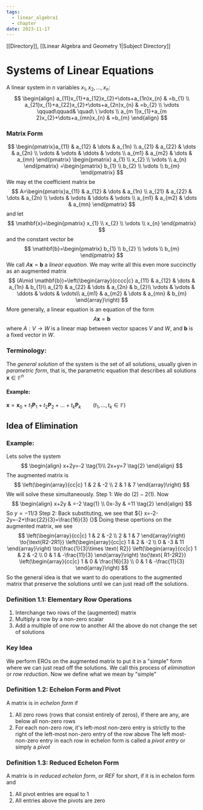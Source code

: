 ```yaml
---
tags:
  - linear_algebra1
  - chapter
date: 2023-11-17
---
```

[[Directory]], [[Linear Algebra and Geometry 1|Subject Directory]]
# Systems of Linear Equations
A linear system in ${} n$ variables ${} x_{1},\, x_{2},\,\dots,\,x_{n} {}$:
$$
\begin{align}
 a_{11}x_{1}+a_{12}x_{2}+\dots+a_{1n}x_{n} & =b_{1} \\
a_{21}x_{1}+a_{22}x_{2}+\dots+a_{2n}x_{n} & =b_{2} \\
\vdots \qquad\qquad&   \quad\ \ \vdots \\
a_{m 1}x_{1}+a_{m 2}x_{2}+\dots+a_{mn}x_{n} & =b_{m}
 \end{align}
$$
### Matrix Form
$$
\begin{pmatrix}a_{11} & a_{12} & \dots & a_{1n} \\ a_{21} & a_{22} & \dots & a_{2n} \\ \vdots & \vdots & \ddots & \vdots \\ a_{m1} & a_{m2} & \dots & a_{mn} \end{pmatrix} \begin{pmatrix} a_{1} \\ x_{2} \\ \vdots \\ a_{n} \end{pmatrix} =\begin{pmatrix} b_{1} \\ b_{2} \\ \vdots \\ b_{m} \end{pmatrix} 
$$
We may et the coefficient matrix be
$$
A=\begin{pmatrix}a_{11} & a_{12} & \dots & a_{1n} \\ a_{21} & a_{22} & \dots & a_{2n} \\ \vdots & \vdots & \ddots & \vdots \\ a_{m1} & a_{m2} & \dots & a_{mn} \end{pmatrix}
$$
and let
$$
\mathbf{x}=\begin{pmatrix} x_{1} \\ x_{2} \\ \vdots \\ x_{n} \end{pmatrix} 
$$
and the constant vector be
$$
\mathbf{b}=\begin{pmatrix} b_{1} \\ b_{2} \\ \vdots \\ b_{m} \end{pmatrix} 
$$
We call ${} A\mathbf{x}=\mathbf{b} {}$ a *linear equation*.
We may write all this even more succinctly as an augmented matrix
$$
(A\mid \mathbf{b})=\left(\begin{array}{cccc|c}
a_{11} &  a_{12}  & \dots & a_{1n}  & b_{1}\\
a_{21} & a_{22}  & \dots & a_{2n}  & b_{2}\\
\vdots  & \vdots & \ddots & \vdots  & \vdots\\
a_{m1} & a_{m2}   & \dots & a_{mn} & b_{m} 
\end{array}\right)
$$
More generally, a linear equation is an equation of the form
$$
A\mathbf{x}=\mathbf{b}
$$
where $A:V\to{}W {}$ is a linear map between vector spaces $V$ and $W$, and $\mathbf{b} {}$ is a fixed vector in $W$.

### Terminology:
The *general solution* of the system is the set of all solutions, usually given in *parametric form*, that is, the parametric equation that describes all solutions ${} \mathbf{x} \in \mathbb{F}^{n}$
#### Example:
$\mathbf{x}=\mathbf{x}_{0}+t_{1} \mathbf{P}_{1}+t_{2} \mathbf{P}_{2}+\dots+t_{k} \mathbf{P}_{k}\qquad (t_{1},\,\dots,\,t_{k} \in \mathbb{F})$
## Idea of Elimination
### Example:
Lets solve the system 
$$
\begin{align}
x+2y=-2 \tag{1}\\
2x+y=7 \tag{2}
\end{align}
$$
The augmented matrix is
$$
\left(\begin{array}{cc|c}
1 & 2 & -2 \\
2 & 1 & 7
\end{array}\right)
$$
We will solve these simultaneously. 
Step 1:
We do ${} (2)-2(1)$. Now
$$
\begin{align}
x+2y & =-2 \tag{1} \\
0x-3y & =11 \tag{2}
\end{align}
$$
So ${} y=-11 /3 {}$
Step 2:
Back substituting, we see that ${} x=-2-2y=-2+\frac{22}{3}=\frac{16}{3} {}$
Doing these opertions on the augmented matrix, we see 
$$
\left(\begin{array}{cc|c}
1 & 2 & -2 \\
2 & 1 & 7
\end{array}\right)
\to{\text{R2-2R1}}
\left(\begin{array}{cc|c}
1 & 2 & -2 \\
0 & -3 & 11
\end{array}\right)
\to{\frac{1}{3}\times \text{ R2}}
\left(\begin{array}{cc|c}
1 & 2 & -2 \\
0 & 1 & -\frac{11}{3}
\end{array}\right)
\to{\text{ R1-2R2}}
\left(\begin{array}{cc|c}
1 & 0 & \frac{16}{3} \\
0 & 1 & -\frac{11}{3}
\end{array}\right)
$$
So the general idea is that we want to do operations to the augmented matrix that preserve the solutions until we can just read off the solutions.
### Definition 1.1: Elementary Row Operations
1. Interchange two rows of the (augmented) matrix
2. Multiply a row by a non-zero scalar
3. Add a multiple of one row to another
All the above do not change the set of solutions
### Key Idea
We perform EROs on the augmented matrix to put it in a "simple" form where we can just read off the solutions. We call this process of *elimination* or *row reduction*.
Now we define what we mean by "simple"
### Definition 1.2: Echelon Form and Pivot
A matrix is in *echelon form* if
1. All zero rows (rows that consist entirely of zeros), if there are any, are below all non-zero rows
2. For each non-zero row, it's left-most non-zero entry is strictly to the right of the left-most non-zero entry of the row above
The left most-non-zero entry in each row in echelon form is called a *pivot entry* or simply a *pivot*
### Definition 1.3: Reduced Echelon Form
A matrix is in *reduced echelon form*, or *REF* for short, if it is in echelon form and
1. All pivot entries are equal to 1
2. All entries above the pivots are zero
